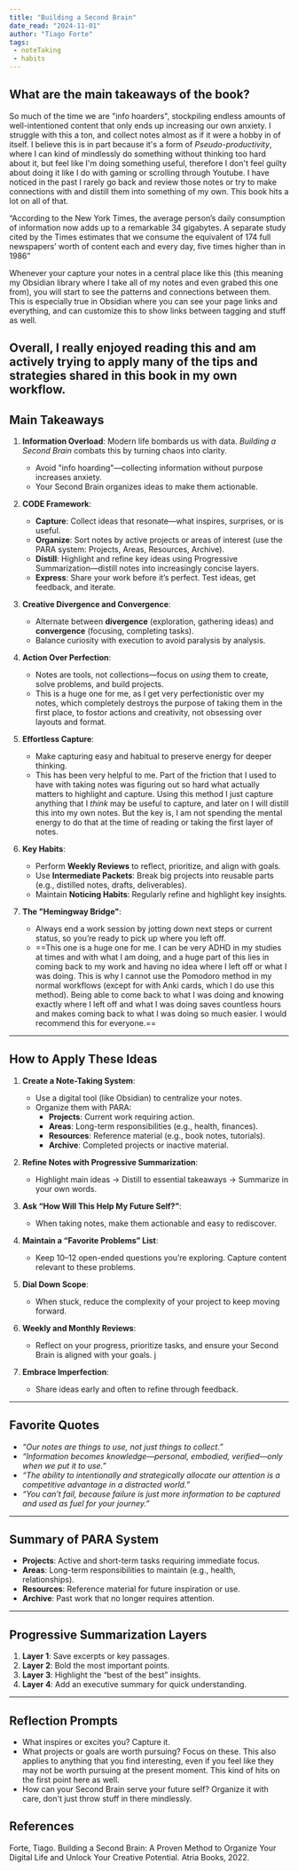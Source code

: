 ```yaml
---
title: "Building a Second Brain"
date_read: "2024-11-01"
author: "Tiago Forte"
tags:
 - noteTaking
 - habits
---
```

## What are the main takeaways of the book?
So much of the time we are "info hoarders", stockpiling endless amounts of well-intentioned content that only ends up increasing our own anxiety. I struggle with this a ton, and collect notes almost as if it were a hobby in of itself. I believe this is in part because it's a form of *Pseudo-productivity*, where I can kind of mindlessly do something without thinking too hard about it, but feel like I'm doing something useful, therefore I don't feel guilty about doing it like I do with gaming or scrolling through Youtube. I have noticed in the past I rarely go back and review those notes or try to make connections with and distill them into something of my own. This book hits a lot on all of that.

“According to the New York Times, the average person’s daily consumption of information now adds up to a remarkable 34 gigabytes. A separate study cited by the Times estimates that we consume the equivalent of 174 full newspapers’ worth of content each and every day, five times higher than in 1986”

Whenever your capture your notes in a central place like this (this meaning my Obsidian library where I take all of my notes and even grabed this one from), you will start to see the patterns and connections between them. This is especially true in Obsidian where you can see your page links and everything, and can customize this to show links between tagging and stuff as well.

Overall, I really enjoyed reading this and am actively trying to apply many of the tips and strategies shared in this book in my own workflow.
---
## **Main Takeaways**

1. **Information Overload**: Modern life bombards us with data. _Building a Second Brain_ combats this by turning chaos into clarity.
    - Avoid "info hoarding"—collecting information without purpose increases anxiety.
    - Your Second Brain organizes ideas to make them actionable.

2. **CODE Framework**:
    - **Capture**: Collect ideas that resonate—what inspires, surprises, or is useful.
    - **Organize**: Sort notes by active projects or areas of interest (use the PARA system: Projects, Areas, Resources, Archive).
    - **Distill**: Highlight and refine key ideas using Progressive Summarization—distill notes into increasingly concise layers.
    - **Express**: Share your work before it’s perfect. Test ideas, get feedback, and iterate.

3. **Creative Divergence and Convergence**:
    - Alternate between **divergence** (exploration, gathering ideas) and **convergence** (focusing, completing tasks).
    - Balance curiosity with execution to avoid paralysis by analysis.

4. **Action Over Perfection**:
    - Notes are tools, not collections—focus on _using_ them to create, solve problems, and build projects.
    - This is a huge one for me, as I get very perfectionistic over my notes, which completely destroys the purpose of taking them in the first place, to fostor actions and creativity, not obsessing over layouts and format.

5. **Effortless Capture**:
    - Make capturing easy and habitual to preserve energy for deeper thinking.
    - This has been very helpful to me. Part of the friction that I used to have with taking notes was figuring out so hard what actually matters to highlight and capture. Using this method I just capture anything that I *think* may be useful to capture, and later on I will distill this into my own notes. But the key is, I am not spending the mental energy to do that at the time of reading or taking the first layer of notes.

6. **Key Habits**:
    - Perform **Weekly Reviews** to reflect, prioritize, and align with goals.
    - Use **Intermediate Packets**: Break big projects into reusable parts (e.g., distilled notes, drafts, deliverables).
    - Maintain **Noticing Habits**: Regularly refine and highlight key insights.

7. **The "Hemingway Bridge"**:
    - Always end a work session by jotting down next steps or current status, so you’re ready to pick up where you left off.
    - ==This one is a huge one for me. I can be very ADHD in my studies at times and with what I am doing, and a huge part of this lies in coming back to my work and having no idea where I left off or what I was doing. This is why I cannot use the Pomodoro method in my normal workflows (except for with Anki cards, which I do use this method). Being able to come back to what I was doing and knowing exactly where I left off and what I was doing saves countless hours and makes coming back to what I was doing so much easier. I would recommend this for everyone.==

---

## **How to Apply These Ideas**

1. **Create a Note-Taking System**:
    - Use a digital tool (like Obsidian) to centralize your notes.
    - Organize them with PARA:
        - **Projects**: Current work requiring action.
        - **Areas**: Long-term responsibilities (e.g., health, finances).
        - **Resources**: Reference material (e.g., book notes, tutorials).
        - **Archive**: Completed projects or inactive material.

2. **Refine Notes with Progressive Summarization**:
    - Highlight main ideas → Distill to essential takeaways → Summarize in your own words.

3. **Ask “How Will This Help My Future Self?”**:
    - When taking notes, make them actionable and easy to rediscover.

4. **Maintain a “Favorite Problems” List**:
    - Keep 10–12 open-ended questions you’re exploring. Capture content relevant to these problems.

5. **Dial Down Scope**:
    - When stuck, reduce the complexity of your project to keep moving forward.

6. **Weekly and Monthly Reviews**:
    - Reflect on your progress, prioritize tasks, and ensure your Second Brain is aligned with your goals.
    j
7. **Embrace Imperfection**:
    - Share ideas early and often to refine through feedback.

---

## **Favorite Quotes**

- _“Our notes are things to use, not just things to collect.”_
- _“Information becomes knowledge—personal, embodied, verified—only when we put it to use.”_
- _“The ability to intentionally and strategically allocate our attention is a competitive advantage in a distracted world.”_
- _“You can’t fail, because failure is just more information to be captured and used as fuel for your journey.”_

---

## **Summary of PARA System**

- **Projects**: Active and short-term tasks requiring immediate focus.
- **Areas**: Long-term responsibilities to maintain (e.g., health, relationships).
- **Resources**: Reference material for future inspiration or use.
- **Archive**: Past work that no longer requires attention.

---

## **Progressive Summarization Layers**

1. **Layer 1**: Save excerpts or key passages.
2. **Layer 2**: Bold the most important points.
3. **Layer 3**: Highlight the “best of the best” insights.
4. **Layer 4**: Add an executive summary for quick understanding.

---

## **Reflection Prompts**

- What inspires or excites you? Capture it.
- What projects or goals are worth pursuing? Focus on these. This also applies to anything that you find interesting, even if you feel like they may not be worth pursuing at the present moment. This kind of hits on the first point here as well.
- How can your Second Brain serve your future self? Organize it with care, don't just throw stuff in there mindlessly.

## References
Forte, Tiago. Building a Second Brain: A Proven Method to Organize Your Digital Life and Unlock Your Creative Potential. Atria Books, 2022.
